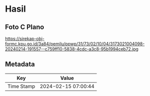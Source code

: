 # Hasil

## Foto C Plano

https://sirekap-obj-formc.kpu.go.id/3a84/pemilu/ppwp/31/73/02/10/04/3173021004098-20240214-191557--c759ff10-5838-4cdc-a3c8-95b1994ceb72.jpg


## Metadata

| Key        | Value               |
| ---------- | ------------------- |
| Time Stamp | 2024-02-15 07:00:44 |



